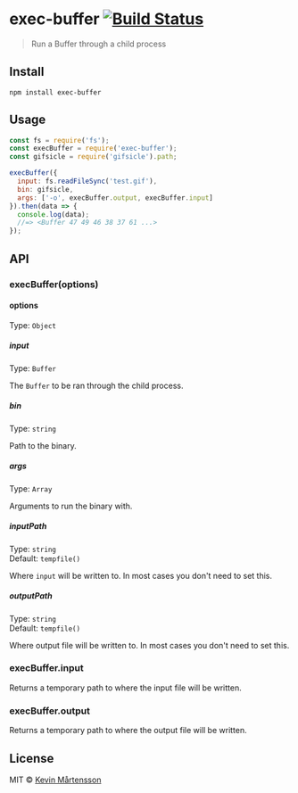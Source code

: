 # exec-buffer [![Build Status](http://img.shields.io/travis/kevva/exec-buffer.svg?style=flat)](https://travis-ci.org/kevva/exec-buffer)

> Run a Buffer through a child process

## Install

```shell
npm install exec-buffer
```

## Usage

```js
const fs = require('fs');
const execBuffer = require('exec-buffer');
const gifsicle = require('gifsicle').path;

execBuffer({
  input: fs.readFileSync('test.gif'),
  bin: gifsicle,
  args: ['-o', execBuffer.output, execBuffer.input]
}).then(data => {
  console.log(data);
  //=> <Buffer 47 49 46 38 37 61 ...>
});
```

## API

### execBuffer(options)

#### options

Type: `Object`

##### input

Type: `Buffer`

The `Buffer` to be ran through the child process.

##### bin

Type: `string`

Path to the binary.

##### args

Type: `Array`

Arguments to run the binary with.

##### inputPath

Type: `string`<br>
Default: `tempfile()`

Where `input` will be written to. In most cases you don't need to set this.

##### outputPath

Type: `string`<br>
Default: `tempfile()`

Where output file will be written to. In most cases you don't need to set this.

### execBuffer.input

Returns a temporary path to where the input file will be written.

### execBuffer.output

Returns a temporary path to where the output file will be written.

## License

MIT © [Kevin Mårtensson](https://github.com/kevva)
